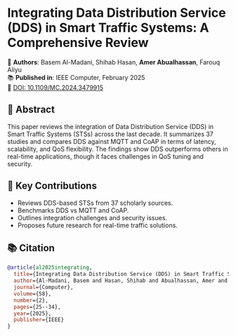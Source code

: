 # Integrating Data Distribution Service (DDS) in Smart Traffic Systems: A Comprehensive Review

📄 **Authors**: Basem Al-Madani, Shihab Hasan, **Amer Abualhassan**, Farouq Aliyu  
📚 **Published in**: IEEE Computer, February 2025  
🔗 [DOI: 10.1109/MC.2024.3479915](https://doi.org/10.1109/MC.2024.3479915)

## 🧠 Abstract
This paper reviews the integration of Data Distribution Service (DDS) in Smart Traffic Systems (STSs) across the last decade. It summarizes 37 studies and compares DDS against MQTT and CoAP in terms of latency, scalability, and QoS flexibility. The findings show DDS outperforms others in real-time applications, though it faces challenges in QoS tuning and security.

## 📌 Key Contributions
- Reviews DDS-based STSs from 37 scholarly sources.
- Benchmarks DDS vs MQTT and CoAP.
- Outlines integration challenges and security issues.
- Proposes future research for real-time traffic solutions.

## 📚 Citation
```bibtex
@article{al2025integrating,
  title={Integrating Data Distribution Service (DDS) in Smart Traffic Systems: A Comprehensive Review},
  author={Al-Madani, Basem and Hasan, Shihab and Abualhassan, Amer and Aliyu, Farouq},
  journal={Computer},
  volume={58},
  number={2},
  pages={25--34},
  year={2025},
  publisher={IEEE}
}
